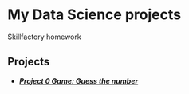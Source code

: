# My Data Science projects
Skillfactory homework

## Projects
* [***Project 0 Game: Guess the number***](https://github.com/Aleksey55555/SF_DS/tree/main/project_0)